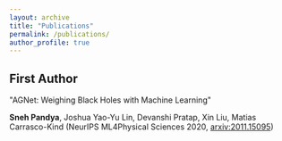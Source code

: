 ```yaml
---
layout: archive
title: "Publications"
permalink: /publications/
author_profile: true
---
```

## First Author

"AGNet: Weighing Black Holes with Machine Learning"

**Sneh Pandya**, Joshua Yao-Yu Lin, Devanshi Pratap, Xin Liu, Matias Carrasco-Kind (NeurIPS ML4Physical Sciences 2020, [arxiv:2011.15095](https://arxiv.org/abs/2011.15095))
